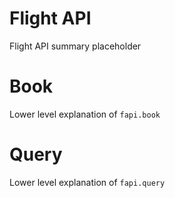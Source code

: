 # Flight API

Flight API summary placeholder

# Book 

Lower level explanation of `fapi.book`

# Query

Lower level explanation of `fapi.query` 